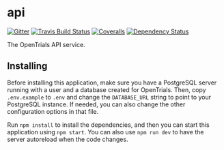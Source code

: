 # api

[![Gitter](https://img.shields.io/gitter/room/opentrials/chat.svg)](https://gitter.im/opentrials/chat)
[![Travis Build Status](https://travis-ci.org/opentrials/api.svg?branch=master)](https://travis-ci.org/opentrials/api)
[![Coveralls](http://img.shields.io/coveralls/opentrials/api.svg?branch=master)](https://coveralls.io/r/opentrials/api?branch=master)
[![Dependency Status](https://david-dm.org/opentrials/api.svg)](https://david-dm.org/opentrials/api)

The OpenTrials API service.

## Installing

Before installing this application, make sure you have a PostgreSQL server
running with a user and a database created for OpenTrials. Then, copy
`.env.example` to `.env` and change the `DATABASE_URL` string to point to your
PostgreSQL instance. If needed, you can also change the other configuration
options in that file.

Run `npm install` to install the dependencies, and then you can start this
application using `npm start`. You can also use `npm run dev` to have the
server autoreload when the code changes.
